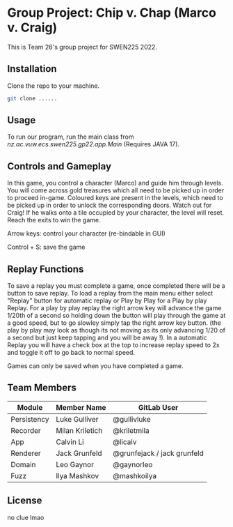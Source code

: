 # Group Project: Chip v. Chap (Marco v. Craig)

This is Team 26's group project for SWEN225 2022.

## Installation 

Clone the repo to your machine.

```bash
git clone ......
```

## Usage

To run our program, run the main class from *nz.ac.vuw.ecs.swen225.gp22.app.Main* (Requires JAVA 17).

## Controls and Gameplay
In this game, you control a character (Marco) and guide him through levels. You will come across gold treasures which all need to be picked up in order to proceed in-game. Coloured keys are present in the levels, which need to be picked up in order to unlock the corresponding doors. Watch out for Craig! If he walks onto a tile occupied by your character, the level will reset. Reach the exits to win the game.

Arrow keys: control your character (re-bindable in GUI)

Control + S: save the game

## Replay Functions
To save a replay you must complete a game, once completed there will be a button to save replay.
To load a replay from the main menu either select "Replay" button for automatic replay or Play by Play
for a Play by play Replay. For a play by play replay the right arrow key will advance the game 1/20th of a second so holding down the button will play through the game at a good speed, but to go slowley simply tap the right arrow key button.
(the play by play may look as though its not moving as its only advancing 1/20 of a second but just keep tapping and you will be away !). In a automatic Replay you will have a check box at the top to increase replay speed to 2x and toggle it off to go back to normal speed.

Games can only be saved when you have completed a game.


## Team Members

| **Module**  	| **Member Name** 	| **GitLab User** 	|
|-------------	|-----------------	|-----------------	|
| Persistency 	| Luke Gulliver   	| @gullivluke     	|
| Recorder    	| Milan Kriletich 	| @kriletmila     	|
| App         	| Calvin Li       	| @licalv         	|
| Renderer    	| Jack Grunfeld   	| @grunfejack / jack grunfeld    	|
| Domain      	| Leo Gaynor      	| @gaynorleo      	|
| Fuzz        	| Ilya Mashkov    	| @mashkoilya     	|

## License
no clue lmao

